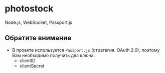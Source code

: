 # photostock
Node.js, WebSocket, Passport.js

## Обратите внимание
+ В проекте используется `Passport.js` (стратегия: OAuth 2.0), поэтому Вам необходимо получить два ключа:
  - clientID
  - clientSecret
